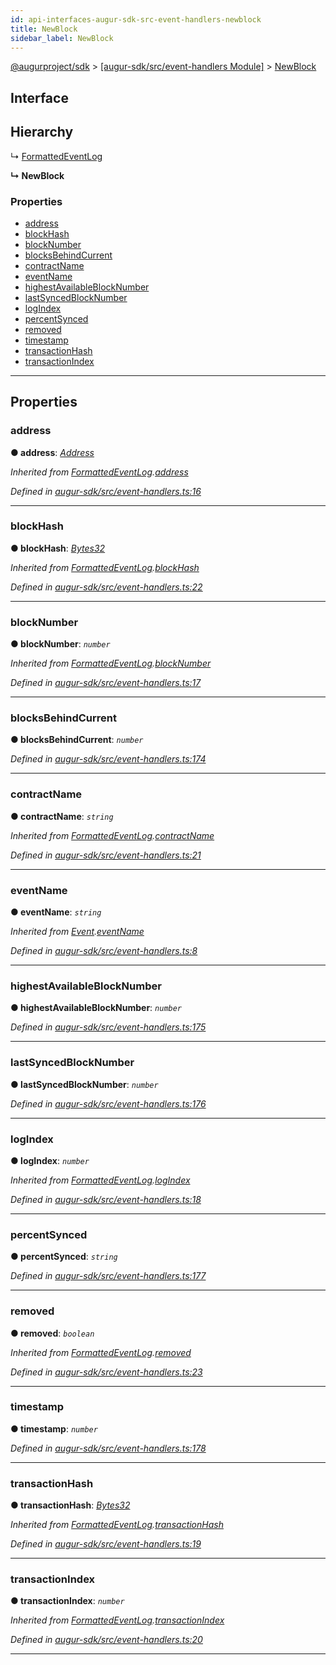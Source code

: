 ```yaml
---
id: api-interfaces-augur-sdk-src-event-handlers-newblock
title: NewBlock
sidebar_label: NewBlock
---
```


[@augurproject/sdk](api-readme.md) > [[augur-sdk/src/event-handlers Module]](api-modules-augur-sdk-src-event-handlers-module.md) > [NewBlock](api-interfaces-augur-sdk-src-event-handlers-newblock.md)

## Interface

## Hierarchy

↳  [FormattedEventLog](api-interfaces-augur-sdk-src-event-handlers-formattedeventlog.md)

**↳ NewBlock**

### Properties

* [address](api-interfaces-augur-sdk-src-event-handlers-newblock.md#address)
* [blockHash](api-interfaces-augur-sdk-src-event-handlers-newblock.md#blockhash)
* [blockNumber](api-interfaces-augur-sdk-src-event-handlers-newblock.md#blocknumber)
* [blocksBehindCurrent](api-interfaces-augur-sdk-src-event-handlers-newblock.md#blocksbehindcurrent)
* [contractName](api-interfaces-augur-sdk-src-event-handlers-newblock.md#contractname)
* [eventName](api-interfaces-augur-sdk-src-event-handlers-newblock.md#eventname)
* [highestAvailableBlockNumber](api-interfaces-augur-sdk-src-event-handlers-newblock.md#highestavailableblocknumber)
* [lastSyncedBlockNumber](api-interfaces-augur-sdk-src-event-handlers-newblock.md#lastsyncedblocknumber)
* [logIndex](api-interfaces-augur-sdk-src-event-handlers-newblock.md#logindex)
* [percentSynced](api-interfaces-augur-sdk-src-event-handlers-newblock.md#percentsynced)
* [removed](api-interfaces-augur-sdk-src-event-handlers-newblock.md#removed)
* [timestamp](api-interfaces-augur-sdk-src-event-handlers-newblock.md#timestamp)
* [transactionHash](api-interfaces-augur-sdk-src-event-handlers-newblock.md#transactionhash)
* [transactionIndex](api-interfaces-augur-sdk-src-event-handlers-newblock.md#transactionindex)

---

## Properties

<a id="address"></a>

###  address

**● address**: *[Address](api-modules-augur-sdk-src-event-handlers-module.md#address)*

*Inherited from [FormattedEventLog](api-interfaces-augur-sdk-src-event-handlers-formattedeventlog.md).[address](api-interfaces-augur-sdk-src-event-handlers-formattedeventlog.md#address)*

*Defined in [augur-sdk/src/event-handlers.ts:16](https://github.com/AugurProject/augur/blob/304ca83772/packages/augur-sdk/src/event-handlers.ts#L16)*

___
<a id="blockhash"></a>

###  blockHash

**● blockHash**: *[Bytes32](api-modules-augur-sdk-src-event-handlers-module.md#bytes32)*

*Inherited from [FormattedEventLog](api-interfaces-augur-sdk-src-event-handlers-formattedeventlog.md).[blockHash](api-interfaces-augur-sdk-src-event-handlers-formattedeventlog.md#blockhash)*

*Defined in [augur-sdk/src/event-handlers.ts:22](https://github.com/AugurProject/augur/blob/304ca83772/packages/augur-sdk/src/event-handlers.ts#L22)*

___
<a id="blocknumber"></a>

###  blockNumber

**● blockNumber**: *`number`*

*Inherited from [FormattedEventLog](api-interfaces-augur-sdk-src-event-handlers-formattedeventlog.md).[blockNumber](api-interfaces-augur-sdk-src-event-handlers-formattedeventlog.md#blocknumber)*

*Defined in [augur-sdk/src/event-handlers.ts:17](https://github.com/AugurProject/augur/blob/304ca83772/packages/augur-sdk/src/event-handlers.ts#L17)*

___
<a id="blocksbehindcurrent"></a>

###  blocksBehindCurrent

**● blocksBehindCurrent**: *`number`*

*Defined in [augur-sdk/src/event-handlers.ts:174](https://github.com/AugurProject/augur/blob/304ca83772/packages/augur-sdk/src/event-handlers.ts#L174)*

___
<a id="contractname"></a>

###  contractName

**● contractName**: *`string`*

*Inherited from [FormattedEventLog](api-interfaces-augur-sdk-src-event-handlers-formattedeventlog.md).[contractName](api-interfaces-augur-sdk-src-event-handlers-formattedeventlog.md#contractname)*

*Defined in [augur-sdk/src/event-handlers.ts:21](https://github.com/AugurProject/augur/blob/304ca83772/packages/augur-sdk/src/event-handlers.ts#L21)*

___
<a id="eventname"></a>

###  eventName

**● eventName**: *`string`*

*Inherited from [Event](api-interfaces-augur-sdk-src-event-handlers-event.md).[eventName](api-interfaces-augur-sdk-src-event-handlers-event.md#eventname)*

*Defined in [augur-sdk/src/event-handlers.ts:8](https://github.com/AugurProject/augur/blob/304ca83772/packages/augur-sdk/src/event-handlers.ts#L8)*

___
<a id="highestavailableblocknumber"></a>

###  highestAvailableBlockNumber

**● highestAvailableBlockNumber**: *`number`*

*Defined in [augur-sdk/src/event-handlers.ts:175](https://github.com/AugurProject/augur/blob/304ca83772/packages/augur-sdk/src/event-handlers.ts#L175)*

___
<a id="lastsyncedblocknumber"></a>

###  lastSyncedBlockNumber

**● lastSyncedBlockNumber**: *`number`*

*Defined in [augur-sdk/src/event-handlers.ts:176](https://github.com/AugurProject/augur/blob/304ca83772/packages/augur-sdk/src/event-handlers.ts#L176)*

___
<a id="logindex"></a>

###  logIndex

**● logIndex**: *`number`*

*Inherited from [FormattedEventLog](api-interfaces-augur-sdk-src-event-handlers-formattedeventlog.md).[logIndex](api-interfaces-augur-sdk-src-event-handlers-formattedeventlog.md#logindex)*

*Defined in [augur-sdk/src/event-handlers.ts:18](https://github.com/AugurProject/augur/blob/304ca83772/packages/augur-sdk/src/event-handlers.ts#L18)*

___
<a id="percentsynced"></a>

###  percentSynced

**● percentSynced**: *`string`*

*Defined in [augur-sdk/src/event-handlers.ts:177](https://github.com/AugurProject/augur/blob/304ca83772/packages/augur-sdk/src/event-handlers.ts#L177)*

___
<a id="removed"></a>

###  removed

**● removed**: *`boolean`*

*Inherited from [FormattedEventLog](api-interfaces-augur-sdk-src-event-handlers-formattedeventlog.md).[removed](api-interfaces-augur-sdk-src-event-handlers-formattedeventlog.md#removed)*

*Defined in [augur-sdk/src/event-handlers.ts:23](https://github.com/AugurProject/augur/blob/304ca83772/packages/augur-sdk/src/event-handlers.ts#L23)*

___
<a id="timestamp"></a>

###  timestamp

**● timestamp**: *`number`*

*Defined in [augur-sdk/src/event-handlers.ts:178](https://github.com/AugurProject/augur/blob/304ca83772/packages/augur-sdk/src/event-handlers.ts#L178)*

___
<a id="transactionhash"></a>

###  transactionHash

**● transactionHash**: *[Bytes32](api-modules-augur-sdk-src-event-handlers-module.md#bytes32)*

*Inherited from [FormattedEventLog](api-interfaces-augur-sdk-src-event-handlers-formattedeventlog.md).[transactionHash](api-interfaces-augur-sdk-src-event-handlers-formattedeventlog.md#transactionhash)*

*Defined in [augur-sdk/src/event-handlers.ts:19](https://github.com/AugurProject/augur/blob/304ca83772/packages/augur-sdk/src/event-handlers.ts#L19)*

___
<a id="transactionindex"></a>

###  transactionIndex

**● transactionIndex**: *`number`*

*Inherited from [FormattedEventLog](api-interfaces-augur-sdk-src-event-handlers-formattedeventlog.md).[transactionIndex](api-interfaces-augur-sdk-src-event-handlers-formattedeventlog.md#transactionindex)*

*Defined in [augur-sdk/src/event-handlers.ts:20](https://github.com/AugurProject/augur/blob/304ca83772/packages/augur-sdk/src/event-handlers.ts#L20)*

___

